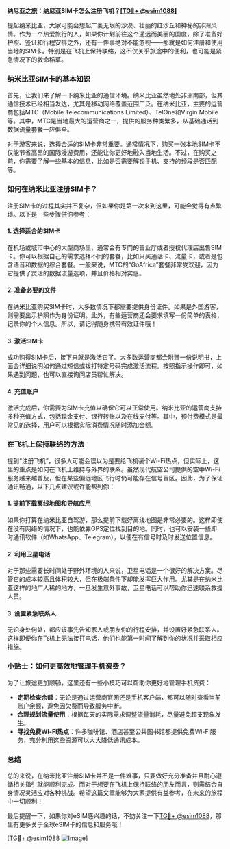 **纳尼亚之旅：纳尼亚SIM卡怎么注册飞机？[[TG💪+ @esim1088](https://t.me/s/esim1088)]**

提起纳米比亚，大家可能会想起广袤无垠的沙漠、壮丽的红沙丘和神秘的非洲风情。作为一个热爱旅行的人，如果你计划前往这个遥远而美丽的国度，除了准备好护照、签证和行程安排之外，还有一件事绝对不能忽视——那就是如何注册和使用当地的SIM卡。特别是在飞机上保持联络，这不仅关乎旅途中的便利，也可能是紧急情况下的救命稻草。

### 纳米比亚SIM卡的基本知识

首先，让我们来了解一下纳米比亚的通信环境。纳米比亚虽然地处非洲南部，但其通信技术已经相当发达，尤其是移动网络覆盖范围广泛。在纳米比亚，主要的运营商包括MTC（Mobile Telecommunications Limited）、TelOne和Virgin Mobile等。其中，MTC是当地最大的运营商之一，提供的服务种类繁多，从基础通话到数据流量套餐一应俱全。

对于游客来说，选择合适的SIM卡非常重要。通常情况下，购买一张本地SIM卡不仅能节省高昂的国际漫游费用，还能让你更好地融入当地生活。不过，在购买之前，你需要了解一些基本的信息，比如是否需要解锁手机、支持的频段是否匹配等。

### 如何在纳米比亚注册SIM卡？

注册SIM卡的过程其实并不复杂，但如果你是第一次来到这里，可能会觉得有点繁琐。以下是一些步骤供你参考：

#### 1. **选择适合的SIM卡**
在机场或城市中心的大型商场里，通常会有专门的营业厅或者授权代理店出售SIM卡。你可以根据自己的需求选择不同的套餐，比如只买通话卡、流量卡，或者是包含语音和数据的综合套餐。一般来说，MTC的“GoAfrica”套餐非常受欢迎，因为它提供了灵活的数据流量选项，并且价格相对实惠。

#### 2. **准备必要的文件**
在纳米比亚购买SIM卡时，大多数情况下都需要提供身份证件。如果是外国游客，则需要出示护照作为身份证明。此外，有些运营商还会要求填写一份简单的表格，记录你的个人信息。所以，请记得随身携带有效证件哦！

#### 3. **激活SIM卡**
成功购得SIM卡后，接下来就是激活它了。大多数运营商都会附赠一份说明书，上面会详细说明如何通过短信或拨打特定号码完成激活流程。按照指示操作即可，如果遇到问题，也可以直接询问店员帮忙解决。

#### 4. **充值账户**
激活完成后，你需要为SIM卡充值以确保它可以正常使用。纳米比亚的运营商支持多种充值方式，包括现金支付、银行转账以及在线支付等。其中，预付费模式是最常见的选择，用户可以根据实际消费情况随时添加金额。

### 在飞机上保持联络的方法

提到“注册飞机”，很多人可能会误以为是要给飞机装个Wi-Fi热点，但实际上，这里的重点是如何在飞机上维持与外界的联系。虽然现代航空公司提供的空中Wi-Fi服务越来越普及，但在某些偏远地区飞行时仍可能存在信号盲区。因此，为了保证通讯畅通，以下几点建议或许能帮到你：

#### 1. **提前下载离线地图和导航应用**
如果你打算在纳米比亚自驾游，那么提前下载好离线地图是非常必要的。这样即使在没有网络的情况下，也能依靠GPS定位找到目的地。同时，也可以安装一些即时通讯软件（如WhatsApp、Telegram），以便在有信号时及时发送位置信息。

#### 2. **利用卫星电话**
对于那些需要长时间处于野外环境的人来说，卫星电话是一个很好的解决方案。尽管它的成本较高且体积较大，但在极端条件下却能发挥巨大作用。尤其是在纳米比亚这样的地广人稀的地方，一旦发生意外事故，卫星电话可以帮助你迅速联系救援人员。

#### 3. **设置紧急联系人**
无论身处何处，都应该事先告知家人或朋友你的行程安排，并设置好紧急联系人。这样即便你在飞机上无法接打电话，他们也能第一时间了解到你的状况并采取相应措施。

### 小贴士：如何更高效地管理手机资费？

为了让旅途更加顺畅，这里还有一些小技巧可以帮助你更好地管理手机资费：

- **定期检查余额**：无论是通过运营商官网还是手机客户端，都可以随时查看当前账户余额，避免因欠费而导致服务中断。
- **合理规划流量使用**：根据每天的实际需求调整流量消耗，尽量避免超支现象发生。
- **寻找免费Wi-Fi热点**：许多咖啡馆、酒店甚至公共图书馆都提供免费Wi-Fi服务，充分利用这些资源可以大大降低通讯成本。

### 总结

总的来说，在纳米比亚注册SIM卡并不是一件难事，只要做好充分准备并且耐心遵循相关指引就能顺利完成。而对于想要在飞机上保持联络的朋友而言，则需结合自身情况灵活应对各种挑战。希望这篇文章能够为大家提供有益参考，在未来的旅程中一切顺利！

最后提醒一下，如果你对eSIM感兴趣的话，不妨关注一下[TG💪+ @esim1088](https://t.me/s/esim1088)，那里有更多关于全球eSIM卡的信息和服务哦！

[[TG💪+ @esim1088](https://t.me/s/esim1088) ![Image](https://i.postimg.cc/4NQfJmqS/Snipaste-2025-05-13-00-14-12.png)]